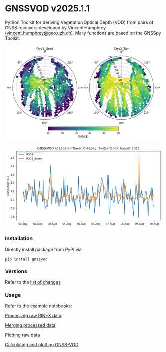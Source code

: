 # GNSSVOD v2025.1.1
Python Toolkit for deriving Vegetation Optical Depth (VOD) from pairs of GNSS receivers developed by Vincent Humphrey (vincent.humphrey@geo.uzh.ch). Many functions are based on the GNSSpy Toolkit.

![illustration image](examples/figures/illustration_snr.png)

![illustration image](examples/figures/illustration_vod.png)

### Installation

Directly install package from PyPI via
```
pip install gnssvod
```

### Versions

Refer to the [list of changes](CHANGELOG.md)

### Usage

Refer to the example notebooks:

[Processing raw RINEX data](examples/01_demo_processing.ipynb)

[Merging processed data](examples/02_demo_gathering.ipynb)

[Plotting raw data](examples/03_demo_hemispheric_plotting.ipynb)

[Calculating and plotting GNSS-VOD](examples/04_demo_gnss_vod.ipynb)